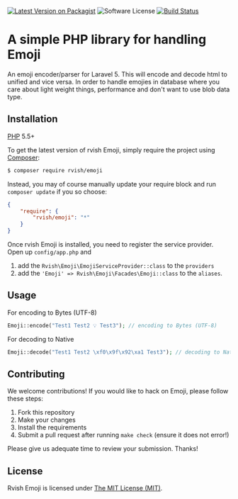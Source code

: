 [![Latest Version on Packagist](https://img.shields.io/packagist/v/rvish/emoji.svg)](https://packagist.org/packages/rvish/emoji)
![Software License](https://img.shields.io/badge/license-MIT-brightgreen.svg)
[![Build Status](https://travis-ci.org/ravi-sharma/emoji.svg?branch=master)](https://travis-ci.org/ravi-sharma/emoji)

# A simple PHP library for handling Emoji

An emoji encoder/parser for Laravel 5. This will encode and decode html to unified and vice versa. In order to handle emojies in database where you care about light weight things, performance and don't want to use blob data type.

## Installation

[PHP](https://php.net) 5.5+

To get the latest version of rvish Emoji, simply require the project using [Composer](https://getcomposer.org):

```bash
$ composer require rvish/emoji
```

Instead, you may of course manually update your require block and run `composer update` if you so choose:

```json
{
    "require": {
        "rvish/emoji": "*"
    }
}
```

Once rvish Emoji is installed, you need to register the service provider.
Open up `config/app.php` and <br>
1. add the `Rvish\Emoji\EmojiServiceProvider::class` to the `providers` <br>
2. add the `'Emoji' => Rvish\Emoji\Facades\Emoji::class` to the `aliases`.<br>

## Usage

For encoding to Bytes (UTF-8)
```php
Emoji::encode("Test1 Test2 💡 Test3"); // encoding to Bytes (UTF-8)
```
For decoding to Native
```php
Emoji::decode("Test1 Test2 \xf0\x9f\x92\xa1 Test3"); // decoding to Native
```

## Contributing

We welcome contributions! If you would like to hack on Emoji, please
follow these steps:

1. Fork this repository
2. Make your changes
3. Install the requirements
4. Submit a pull request after running `make check` (ensure it does not error!)

Please give us adequate time to review your submission. Thanks!

## License

Rvish Emoji is licensed under [The MIT License (MIT)](LICENSE).
